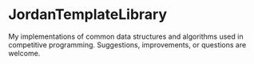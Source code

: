 # JordanTemplateLibrary
My implementations of common data structures and algorithms used in competitive programming. Suggestions, improvements, or questions are welcome.
